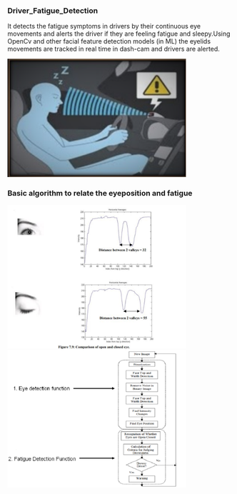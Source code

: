 ### Driver_Fatigue_Detection
It detects the fatigue symptoms in drivers by their continuous eye movements and alerts the driver if they are feeling fatigue and sleepy.Using OpenCv and other facial feature detection models (in ML) the eyelids movements are tracked in real time in dash-cam and drivers are alerted.

<img src ="Snaps/p4.png" width = "400">

### Basic algorithm to relate the eyeposition and fatigue

<img src ="Snaps/p1.PNG" width = "400">
<img src ="Snaps/p3.PNG" width = "400">
